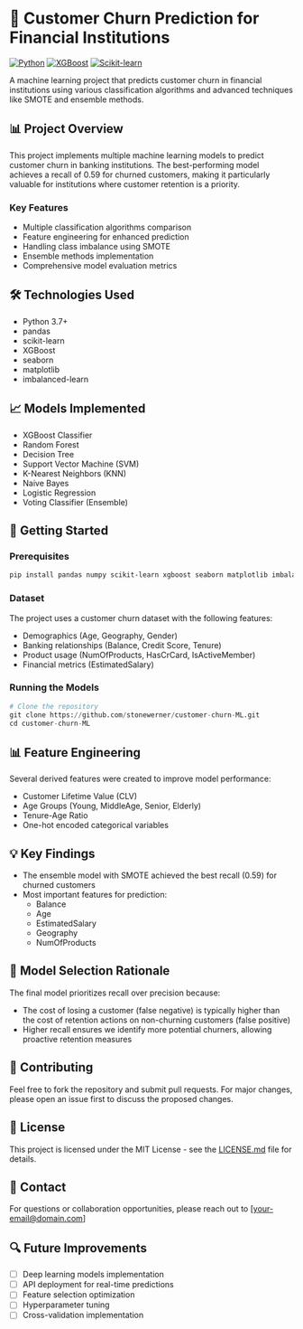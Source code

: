# 🏦 Customer Churn Prediction for Financial Institutions

[![Python](https://img.shields.io/badge/Python-3.7+-blue.svg)](https://www.python.org/downloads/)
[![XGBoost](https://img.shields.io/badge/XGBoost-Latest-red.svg)](https://xgboost.readthedocs.io/)
[![Scikit-learn](https://img.shields.io/badge/Scikit--learn-Latest-orange.svg)](https://scikit-learn.org/)

A machine learning project that predicts customer churn in financial institutions using various classification algorithms and advanced techniques like SMOTE and ensemble methods.

## 📊 Project Overview

This project implements multiple machine learning models to predict customer churn in banking institutions. The best-performing model achieves a recall of 0.59 for churned customers, making it particularly valuable for institutions where customer retention is a priority.

### Key Features

- Multiple classification algorithms comparison
- Feature engineering for enhanced prediction
- Handling class imbalance using SMOTE
- Ensemble methods implementation
- Comprehensive model evaluation metrics

## 🛠️ Technologies Used

- Python 3.7+
- pandas
- scikit-learn
- XGBoost
- seaborn
- matplotlib
- imbalanced-learn

## 📈 Models Implemented

- XGBoost Classifier
- Random Forest
- Decision Tree
- Support Vector Machine (SVM)
- K-Nearest Neighbors (KNN)
- Naive Bayes
- Logistic Regression
- Voting Classifier (Ensemble)

## 🚀 Getting Started

### Prerequisites

```bash
pip install pandas numpy scikit-learn xgboost seaborn matplotlib imbalanced-learn
```

### Dataset

The project uses a customer churn dataset with the following features:
- Demographics (Age, Geography, Gender)
- Banking relationships (Balance, Credit Score, Tenure)
- Product usage (NumOfProducts, HasCrCard, IsActiveMember)
- Financial metrics (EstimatedSalary)

### Running the Models

```python
# Clone the repository
git clone https://github.com/stonewerner/customer-churn-ML.git
cd customer-churn-ML

```

## 📊 Feature Engineering

Several derived features were created to improve model performance:
- Customer Lifetime Value (CLV)
- Age Groups (Young, MiddleAge, Senior, Elderly)
- Tenure-Age Ratio
- One-hot encoded categorical variables

## 💡 Key Findings

- The ensemble model with SMOTE achieved the best recall (0.59) for churned customers
- Most important features for prediction:
  - Balance
  - Age
  - EstimatedSalary
  - Geography
  - NumOfProducts

## 📝 Model Selection Rationale

The final model prioritizes recall over precision because:
- The cost of losing a customer (false negative) is typically higher than the cost of retention actions on non-churning customers (false positive)
- Higher recall ensures we identify more potential churners, allowing proactive retention measures

## 🤝 Contributing

Feel free to fork the repository and submit pull requests. For major changes, please open an issue first to discuss the proposed changes.

## 📜 License

This project is licensed under the MIT License - see the [LICENSE.md](LICENSE.md) file for details.

## 👥 Contact

For questions or collaboration opportunities, please reach out to [your-email@domain.com]

## 🔍 Future Improvements

- [ ] Deep learning models implementation
- [ ] API deployment for real-time predictions
- [ ] Feature selection optimization
- [ ] Hyperparameter tuning
- [ ] Cross-validation implementation